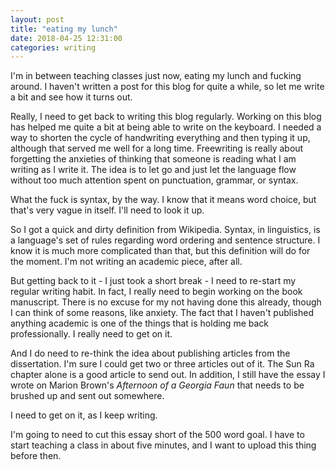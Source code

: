```yaml
---
layout: post
title: "eating my lunch"
date: 2018-04-25 12:31:00
categories: writing
---
```

I'm in between teaching classes just now, eating my lunch and fucking around. I haven't written a post for this blog for quite a while, so let me write a bit and see how it turns out.

Really, I need to get back to writing this blog regularly. Working on this blog has helped me quite a bit at being able to write on the keyboard. I needed a way to shorten the cycle of handwriting everything and then typing it up, although that served me well for a long time. Freewriting is really about forgetting the anxieties of thinking that someone is reading what I am writing as I write it. The idea is to let go and just let the language flow without too much attention spent on punctuation, grammar, or syntax.

What the fuck is syntax, by the way. I know that it means word choice, but that's very vague in itself. I'll need to look it up.

So I got a quick and dirty definition from Wikipedia. Syntax, in linguistics, is a language's set of rules regarding word ordering and sentence structure. I know it is much more complicated than that, but this definition will do for the moment. I'm not writing an academic piece, after all.

But getting back to it - I just took a short break - I need to re-start my regular writing habit. In fact, I really need to begin working on the book manuscript. There is no excuse for my not having done this already, though I can think of some reasons, like anxiety. The fact that I haven't published anything academic is one of the things that is holding me back professionally. I really need to get on it.

And I do need to re-think the idea about publishing articles from the dissertation. I'm sure I could get two or three articles out of it. The Sun Ra chapter alone is a good article to send out. In addition, I still have the essay I wrote on Marion Brown's *Afternoon of a Georgia Faun* that needs to be brushed up and sent out somewhere.

I need to get on it, as I keep writing.

I'm going to need to cut this essay short of the 500 word goal. I have to start teaching a class in about five minutes, and I want to upload this thing before then.
